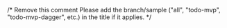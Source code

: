 /* Remove this comment
Please add the branch/sample ("all", "todo-mvp", "todo-mvp-dagger", etc.) 
in the title if it applies.
*/
